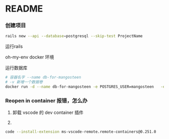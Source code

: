 # README

### 创建项目

```bash
rails new --api --database=postgresql --skip-test ProjectName
```

运行rails

oh-my-env docker 环境

运行数据库

```bash
# 容器名字 --name db-for-mangosteen
# -v 新增一个数据卷
docker run -d --name db-for-mangosteen -e POSTGRES_USER=mangosteen   -e POSTGRES_PASSWORD=123456 -e POSTGRES_DB=mangosteen_dev -e PGDATA=/var/lib/postgresql/data/pgdata -v mangosteen-data:/var/lib/postgresql/data --network=network1 postgres:14
```

### Reopen in container 报错，怎么办

1. 卸载 vscode 的 dev container 插件

2. 
```bash
code --install-extension ms-vscode-remote.remote-containers@0.251.0
```